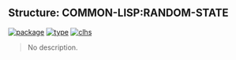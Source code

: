 ## Structure: COMMON-LISP:RANDOM-STATE
[![package](https://img.shields.io/badge/Package-COMMON--LISP-5f9ea0.svg?style=social&colorA=999999)](../) [![type](https://img.shields.io/badge/Type-Structure-5f9ea0.svg?style=social&colorA=999999)](../#structure) [![clhs](https://img.shields.io/badge/CLHS-RANDOM--STATE-5f9ea0.svg?style=social&colorA=999999)](http://www.lispworks.com/documentation/HyperSpec/Body/t_rnd_st.htm) 

> No description.

